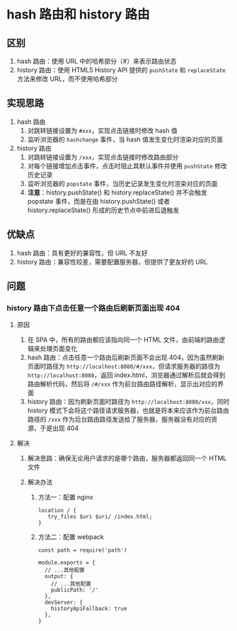 # hash 路由和 history 路由

## 区别

1. hash 路由：使用 URL 中的哈希部分（#）来表示路由状态
2. history 路由：使用 HTML5 History API 提供的 `pushState` 和 `replaceState` 方法来修改 URL，而不使用哈希部分

## 实现思路

1. hash 路由
   1. 对跳转链接设置为 `#xxx`，实现点击链接时修改 hash 值
   2. 监听浏览器的 `hashchange` 事件，当 hash 值发生变化时渲染对应的页面
2. history 路由
   1. 对跳转链接设置为 `/xxx`，实现点击链接时修改路由部分
   2. 对每个链接增加点击事件，点击时阻止其默认事件并使用 `pushState` 修改历史记录
   3. 监听浏览器的 `popstate` 事件，当历史记录发生变化时渲染对应的页面
   4. **注意**：history.pushState() 和 history.replaceState() 并不会触发 popstate 事件，而是在由 history.pushState() 或者 history.replaceState() 形成的历史节点中前进后退触发


## 优缺点

1. hash 路由：具有更好的兼容性，但 URL 不友好
2. history 路由：兼容性较差，需要配置服务器，但提供了更友好的 URL

## 问题

### history 路由下点击任意一个路由后刷新页面出现 404

1. 原因

   1. 在 SPA 中，所有的路由都应该指向同一个 HTML 文件，由前端的路由逻辑来处理页面变化
   2. hash 路由：点击任意一个路由后刷新页面不会出现 404，因为虽然刷新页面时路径为 `http://localhost:8080/#/xxx`，但请求服务器的路径为 `http://localhost:8080`，返回 index.html，浏览器通过解析后就会得到路由解析代码，然后将 `/#/xxx` 作为前台路由路径解析，显示出对应的界面
   3. history 路由：因为刷新页面时路径为  `http://localhost:8080/xxx`，同时 history 模式下会将这个路径请求服务器，也就是将本来应该作为前台路由路径的 `/xxx` 作为后台路由路径发送给了服务器，服务器没有对应的资源，于是出现 404

2. 解决

   1. 解决思路：确保无论用户请求的是哪个路由，服务器都返回同一个 HTML 文件

   2. 解决办法

      1. 方法一：配置 nginx

         ```
         location / {
         	try_files $uri $uri/ /index.html;
         }
         ```

      2. 方法二：配置 webpack

         ```
         const path = require('path')
         
         module.exports = {
           // ...其他配置
           output: {
             // ...其他配置
             publicPath: '/'
           },
           devServer: {
             historyApiFallback: true
           },
         }
         ```
